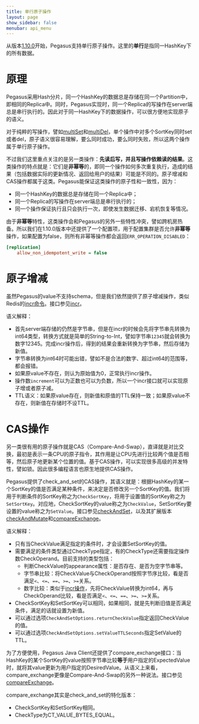 ```yaml
---
title: 单行原子操作
layout: page
show_sidebar: false
menubar: api_menu
---
```


从版本[1.10.0](https://github.com/XiaoMi/pegasus/releases/tag/v1.10.0)开始，Pegasus支持单行原子操作。这里的**单行**是指同一HashKey下的所有数据。

# 原理
Pegasus采用Hash分片，同一个HashKey的数据总是存储在同一个Partition中，即相同的Replica中。同时，Pegasus实现时，同一个Replica的写操作在server端总是串行执行的。因此对于同一HashKey下的数据操作，可以很方便地实现原子的语义。

对于纯粹的写操作，譬如[multiSet](https://github.com/XiaoMi/pegasus/wiki/Java%E5%AE%A2%E6%88%B7%E7%AB%AF%E6%96%87%E6%A1%A3#multiset)和[multiDel](https://github.com/XiaoMi/pegasus/wiki/Java%E5%AE%A2%E6%88%B7%E7%AB%AF%E6%96%87%E6%A1%A3#multidel)，单个操作中对多个SortKey同时set或者del，原子语义很容易理解，要么同时成功，要么同时失败，所以这两个操作属于单行原子操作。

不过我们这里重点关注的是另一类操作：**先读后写，并且写操作依赖读的结果**。这类操作的特点就是：它们是**非幂等**的，即同一个操作如何多次重复执行，造成的结果（包括数据实际的更新情况、返回给用户的结果）可能是不同的。原子增减和CAS操作都属于这类。Pegasus能保证这类操作的原子性和一致性，因为：
* 同一个HashKey的数据总是存储在同一个Replica中；
* 同一个Replica的写操作在server端总是串行执行的；
* 同一个操作保证执行且只会执行一次，即使发生数据迁移、宕机恢复等情况。

由于**非幂等**特性，这类操作会和Pegasus的另外一些特性冲突，譬如跨机房热备。所以我们在1.10.0版本中还提供了一个配置项，用于配置集群是否允许**非幂等**操作，如果配置为false，则所有非幂等操作都会返回`ERR_OPERATION_DISABLED`：
```ini
[replication]
    allow_non_idempotent_write = false
```

# 原子增减
虽然Pegasus的value不支持schema，但是我们依然提供了原子增减操作，类似Redis的[incr命令](http://www.redis.cn/commands/incr.html)。接口参见[incr](https://github.com/XiaoMi/pegasus/wiki/Java%E5%AE%A2%E6%88%B7%E7%AB%AF%E6%96%87%E6%A1%A3#incr)。

语义解释：
* 首先server端存储的仍然是字节串，但是在incr的时候会先将字节串先转换为int64类型，转换方式就是简单的String-to-Int，譬如字节串`12345`就会转换为数字12345。完成incr操作后，得到的结果会重新转换为字节串，然后存储为新值。
* 字节串转换为int64时可能出错，譬如不是合法的数字、超过int64的范围等，都会报错。
* 如果原value不存在，则认为原始值为0，正常执行incr操作。
* 操作数`increment`可以为正数也可以为负数，所以一个incr接口就可以实现原子增或者原子减。
* TTL语义：如果原value存在，则新值和原值的TTL保持一致；如果原value不存在，则新值在存储时不设TTL。

# CAS操作
另一类很有用的原子操作就是CAS（Compare-And-Swap），直译就是对比交换，最初是表示一条CPU的原子指令，其作用是让CPU先进行比较两个值是否相等，然后原子地更新某个位置的值。基于CAS操作，可以实现很多高级的并发特性，譬如锁。因此很多编程语言也原生地提供CAS操作。

Pegasus提供了check_and_set的CAS操作，其语义就是：根据HashKey的某一个SortKey的值是否满足某种条件，来决定是否修改另一个SortKey的值。我们将用于判断条件的SortKey称之为`CheckSortKey`，将用于设置值的SortKey称之为`SetSortKey`。对应地，CheckSortKey的value称之为`CheckValue`，SetSortKey要设置的value称之为`SetValue`。接口参见[checkAndSet](https://github.com/XiaoMi/pegasus/wiki/Java%E5%AE%A2%E6%88%B7%E7%AB%AF%E6%96%87%E6%A1%A3#checkandset)，以及其扩展版本[checkAndMutate](https://github.com/XiaoMi/pegasus/wiki/Java%E5%AE%A2%E6%88%B7%E7%AB%AF%E6%96%87%E6%A1%A3#checkAndMutate)和[compareExchange](https://github.com/XiaoMi/pegasus/wiki/Java%E5%AE%A2%E6%88%B7%E7%AB%AF%E6%96%87%E6%A1%A3#compareexchange)。

语义解释：
* 只有当CheckValue满足指定的条件时，才会设置SetSortKey的值。
* 需要满足的条件类型通过CheckType指定，有的CheckType还需要指定操作数CheckOperand。目前支持的类型包括：
  * 判断CheckValue的appearance属性：是否存在、是否为空字节串等。
  * 字节串比较：将CheckValue与CheckOperand按照字节序比较，看是否满足`<`、`<=`、`==`、`>=`、`>=`关系。
  * 数字比较：类似于[incr操作](#原子增减)，先将CheckValue转换为int64，再与CheckOperand比较，看是否满足`<`、`<=`、`==`、`>=`、`>=`关系。
* CheckSortKey和SetSortKey可以相同，如果相同，就是先判断旧值是否满足条件，满足的话就设置为新值。
* 可以通过选项`CheckAndSetOptions.returnCheckValue`指定返回CheckValue的值。
* 可以通过选项`CheckAndSetOptions.setValueTTLSeconds`指定SetValue的TTL。

为了方便使用，Pegasus Java Client还提供了compare_exchange接口：当HashKey的某个SortKey的value按照字节串比较**等于**用户指定的ExpectedValue时，就将其value更新为用户指定的DesiredValue。从语义上来看，compare_exchange更像是Compare-And-Swap的另外一种说法。接口参见[compareExchange](https://github.com/XiaoMi/pegasus/wiki/Java%E5%AE%A2%E6%88%B7%E7%AB%AF%E6%96%87%E6%A1%A3#compareexchange)。

compare_exchange其实是check_and_set的特化版本：
* CheckSortKey和SetSortKey相同。
* CheckType为CT_VALUE_BYTES_EQUAL。
